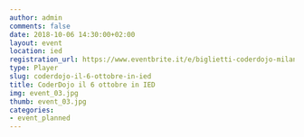 ```yaml
---
author: admin
comments: false
date: 2018-10-06 14:30:00+02:00
layout: event
location: ied
registration_url: https://www.eventbrite.it/e/biglietti-coderdojo-milano-ied-milano-50471967012
type: Player
slug: coderdojo-il-6-ottobre-in-ied
title: CoderDojo il 6 ottobre in IED
img: event_03.jpg
thumb: event_03.jpg
categories:
- event_planned
---
```

